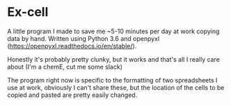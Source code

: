  # Ex-cell
A little program I made to save me ~5-10 minutes per day at work copying data by hand. Written using Python 3.6 and openpyxl (https://openpyxl.readthedocs.io/en/stable/). 

Honestly it's probably pretty clunky, but it works and that's all I really care about (I'm a chemE, cut me some slack)

The program right now is specific to the formatting of two spreadsheets I use at work, obviously I can't share these, but the location of the cells to be copied and pasted are pretty easily changed. 
